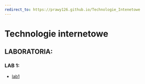 ```yaml
---
redirect_to: https://prawy126.github.io/Technologie_Intenetowe
---
```


# Technologie internetowe

## LABORATORIA:

### LAB 1:

- [lab1](https://github.com/Prawy126/Technologie_Intenetowe/tree/main/lab1)
